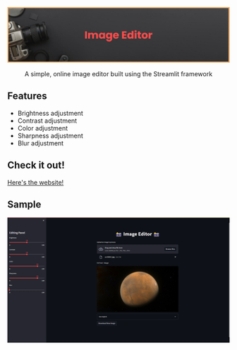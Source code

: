 ![Logo](bannerImage.png)

<p align="center">
A simple, online image editor built using the Streamlit framework
</p>


## Features

- Brightness adjustment
- Contrast adjustment
- Color adjustment
- Sharpness adjustment
- Blur adjustment

## Check it out!
<a href="https://andersharoldson-image-editor-app-tit19p.streamlit.app/" target="_blank">Here's the website!</a>

## Sample
![App Screenshot](imageEditor.png)
